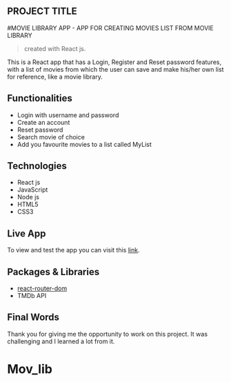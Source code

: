 ## PROJECT TITLE

#MOVIE LIBRARY APP - APP FOR CREATING MOVIES LIST FROM MOVIE LIBRARY 

> created with React js.

This is a React app that has a Login, Register and Reset password features, with a list of movies from which the user can save and make his/her own list for reference, like a movie library.


## Functionalities

* Login with username and password
* Create an account
* Reset password
* Search movie of choice
* Add you favourite movies to a list called MyList

## Technologies

* React js
* JavaScript
* Node js
* HTML5
* CSS3

## Live App

To view and test the app you can visit this [link](https://logsterapp.netlify.com/).

## Packages & Libraries

* [react-router-dom](https://www.npmjs.com/package/react-router-dom)
* TMDb API






## Final Words

Thank you for giving me the opportunity to work on this project. It was challenging and 
I learned a lot from it.
 
# Mov_lib
